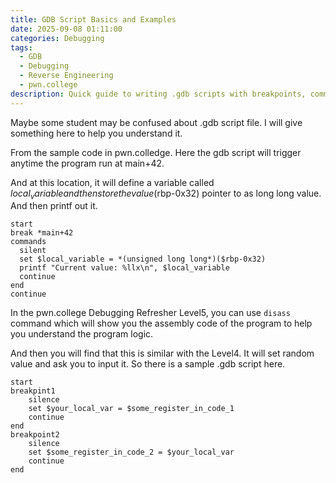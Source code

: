 ```yaml
---
title: GDB Script Basics and Examples
date: 2025-09-08 01:11:00
categories: Debugging
tags:
  - GDB
  - Debugging
  - Reverse Engineering
  - pwn.college
description: Quick guide to writing .gdb scripts with breakpoints, commands, register access, and printf; includes a practical pwn.college-style example.
---
```


Maybe some student may be confused about .gdb script file. I will give something here to help you understand it.

<!-- more -->

From the sample code in pwn.colledge. Here the gdb script will trigger anytime the program run at main+42.

And at this location, it will define a variable called $local_variable and then store the value ($rbp-0x32) pointer to as long long value.
And then printf out it.
```gdb
start
break *main+42
commands
  silent
  set $local_variable = *(unsigned long long*)($rbp-0x32)
  printf "Current value: %llx\n", $local_variable
  continue
end
continue
```

In the pwn.college Debugging Refresher Level5, you can use `disass` command which will show you the assembly code of the program to help you understand the program logic.

And then you will find that this is similar with the Level4. It will set random value and ask you to input it.
So there is a sample .gdb script here.
```gdb
start
breakpint1
    silence
    set $your_local_var = $some_register_in_code_1
    continue
end
breakpoint2
    silence
    set $some_register_in_code_2 = $your_local_var
    continue
end
```
